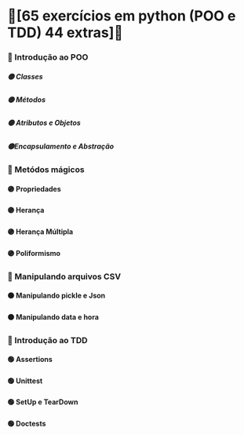 # :small_orange_diamond:[65 exercícios em python (POO e TDD) 44 extras]:small_orange_diamond:

### :large_orange_diamond: Introdução ao POO
##### :yellow_circle: Classes
##### :yellow_circle: Métodos
##### :yellow_circle: Atributos e Objetos
##### :yellow_circle:Encapsulamento e Abstração
### :large_orange_diamond: Metódos mágicos
#### :purple_circle: Propriedades
#### :purple_circle: Herança
#### :purple_circle: Herança Múltipla
#### :purple_circle: Poliformismo
### :large_orange_diamond:  Manipulando arquivos CSV
#### :orange_circle:  Manipulando pickle e Json
#### :orange_circle: Manipulando data e hora
### :large_orange_diamond: Introdução ao TDD 
#### :green_circle: Assertions
#### :green_circle:  Unittest
####  :green_circle: SetUp e TearDown
#### :green_circle: Doctests


